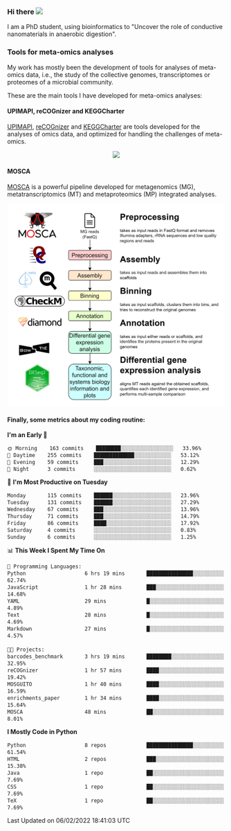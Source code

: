 ### Hi there <img src="https://media.giphy.com/media/hvRJCLFzcasrR4ia7z/giphy.gif" width="25px">

I am a PhD student, using bioinformatics to "Uncover the role of conductive nanomaterials in anaerobic digestion".

### Tools for meta-omics analyses

My work has mostly been the development of tools for analyses of meta-omics data, i.e., the study of the collective genomes, transcriptomes or proteomes of a microbial community.

These are the main tools I have developed for meta-omics analyses:

#### UPIMAPI, reCOGnizer and KEGGCharter

[UPIMAPI](https://github.com/iquasere/UPIMAPI), [reCOGnizer](https://github.com/iquasere/reCOGnizer) and [KEGGCharter](https://github.com/iquasere/KEGGCharter) are tools developed for the analyses of omics data, and optimized for handling the challenges of meta-omics.

<p align="center">
    <img src="assets/annotation_paper.png">
</p>

#### MOSCA

[MOSCA](https://github.com/iquasere/MOSCA) is a powerful pipeline developed for metagenomics (MG), metatranscriptomics (MT) and metaproteomics (MP) integrated analyses.

<p align="center">
    <img src="assets/mosca_workflow.png" align="center" width="700">
</p>


#### Finally, some metrics about my coding routine:

<!--START_SECTION:waka-->
**I'm an Early 🐤** 

```text
🌞 Morning    163 commits    ████████░░░░░░░░░░░░░░░░░   33.96% 
🌆 Daytime    255 commits    █████████████░░░░░░░░░░░░   53.12% 
🌃 Evening    59 commits     ███░░░░░░░░░░░░░░░░░░░░░░   12.29% 
🌙 Night      3 commits      ░░░░░░░░░░░░░░░░░░░░░░░░░   0.62%

```
📅 **I'm Most Productive on Tuesday** 

```text
Monday       115 commits    ██████░░░░░░░░░░░░░░░░░░░   23.96% 
Tuesday      131 commits    ██████░░░░░░░░░░░░░░░░░░░   27.29% 
Wednesday    67 commits     ███░░░░░░░░░░░░░░░░░░░░░░   13.96% 
Thursday     71 commits     ███░░░░░░░░░░░░░░░░░░░░░░   14.79% 
Friday       86 commits     ████░░░░░░░░░░░░░░░░░░░░░   17.92% 
Saturday     4 commits      ░░░░░░░░░░░░░░░░░░░░░░░░░   0.83% 
Sunday       6 commits      ░░░░░░░░░░░░░░░░░░░░░░░░░   1.25%

```


📊 **This Week I Spent My Time On** 

```text
💬 Programming Languages: 
Python                   6 hrs 19 mins       ███████████████░░░░░░░░░░   62.74% 
JavaScript               1 hr 28 mins        ███░░░░░░░░░░░░░░░░░░░░░░   14.68% 
YAML                     29 mins             █░░░░░░░░░░░░░░░░░░░░░░░░   4.89% 
Text                     28 mins             █░░░░░░░░░░░░░░░░░░░░░░░░   4.69% 
Markdown                 27 mins             █░░░░░░░░░░░░░░░░░░░░░░░░   4.57%

🐱‍💻 Projects: 
barcodes_benchmark       3 hrs 19 mins       ████████░░░░░░░░░░░░░░░░░   32.95% 
reCOGnizer               1 hr 57 mins        ████░░░░░░░░░░░░░░░░░░░░░   19.42% 
MOSGUITO                 1 hr 40 mins        ████░░░░░░░░░░░░░░░░░░░░░   16.59% 
enrichments_paper        1 hr 34 mins        ████░░░░░░░░░░░░░░░░░░░░░   15.64% 
MOSCA                    48 mins             ██░░░░░░░░░░░░░░░░░░░░░░░   8.01%

```

**I Mostly Code in Python** 

```text
Python                   8 repos             ███████████████░░░░░░░░░░   61.54% 
HTML                     2 repos             ███░░░░░░░░░░░░░░░░░░░░░░   15.38% 
Java                     1 repo              ██░░░░░░░░░░░░░░░░░░░░░░░   7.69% 
CSS                      1 repo              ██░░░░░░░░░░░░░░░░░░░░░░░   7.69% 
TeX                      1 repo              ██░░░░░░░░░░░░░░░░░░░░░░░   7.69%

```



 Last Updated on 06/02/2022 18:41:03 UTC
<!--END_SECTION:waka-->
